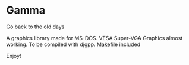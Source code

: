 # Gamma
Go back to the old days

A graphics library made for MS-DOS. VESA Super-VGA Graphics almost working. To be compiled with djgpp. Makefile included

Enjoy!
